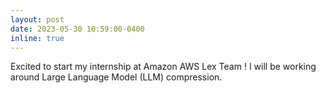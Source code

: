 ```yaml
---
layout: post
date: 2023-05-30 10:59:00-0400
inline: true
---
```

Excited to start my internship at Amazon AWS Lex Team ! I will be working around Large Language Model (LLM) compression.
